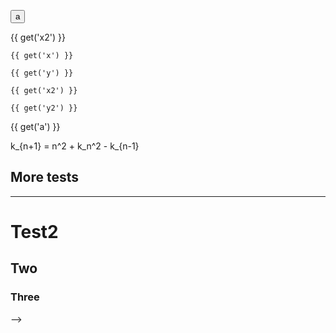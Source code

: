 <button v-on:click="toggle('x2')">a</button>

{{ get('x2') }}

`{{ get('x') }}`

`{{ get('y') }}`

<v-animate set="x" duration="100000" smooth />

<v-animate set="y" duration="100000" />

`{{ get('x2') }}`

`{{ get('y2') }}`

<v-slider set="x2" duration="100000" smooth />

<v-slider set="y2" duration="100000" />

<v-slider set="a" to="100" />{{ get('a') }}

<v-math>
  k_{n+1} = n^2 + k_n^2 - k_{n-1}
</v-math>

<v-scene v-for="m in ['svg','canvas','three','webgl','pdf']" :mode="m">
  <v-group position="100 15">
    <v-point />
    <v-circle />
  </v-group>
  <v-circle r="20" :position="[get('a',0), 50]" />
  <v-line points="10 10, 30 40" position="100 100" width="50" height="50" />
  <v-polygon points="10 10, 30 40" position="50 50" width="50" height="50" />
  <v-rect r="50" position="100 100" width="50" height="50" />
  <v-hexagon r="50" position="100 100" width="50" height="50" />
  <v-square r="50" position="100 100" width="50" height="50" />
  <v-circle r="50" position="100 100" width="50" height="50" />
  <v-circle r="10" position="95 100" width="50" height="50" fill="yellow" opacity="0.5" />
  <v-circle r="10" position="105 100" width="50" height="50" fill="blue" opacity="0.5" />
  <v-sphere r="10" position="150 150" width="50" height="50" />
</v-scene>

## More tests

<v-scene mode="svg" width="200" height="200" position="0 0" rotation="0 0">
  <v-square 
    r="30"
    stroke="green"
    strokeWidth="2"
    fill="none"
    opacity="1"
    position="0 0"
  />
  <v-regularpolygon 
    count="6"
    r="100"
    stroke="black"
    strokeWidth="2"
    fill="none"
    opacity="1"
    position="100 100"
  />
  <v-pointgrid count="20" step="10"/>
  <v-point fill="black" position="150 150"/>
  <v-group position="0 100" rotation="0 0">
    <v-line 
      points="0 0, 100 0"
      stroke="black"
      strokeWidth="2"
      fill="black"
      opacity="1"
      position="0 0"
    />
  </v-group>
  <v-polygon 
    points="0 0, 100 0, 0 100"
    stroke="black"
    strokeWidth="2"
    fill="blue"
    opacity="0.5"
    position="0 0"
  />
  <v-line 
    points="0 0, 100 100"
    stroke="black"
    strokeWidth="2"
    fill="black"
    opacity="1"
    position="0 0"
  />
  <v-circle 
    r="10"
    stroke="black"
    strokeWidth="2"
    fill="none"
    opacity="1"
    position="100 100"
  />
</v-scene>

---

# Test2

## Two

### Three

-->

